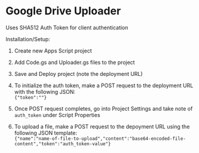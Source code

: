 # Google Drive Uploader  
  
Uses SHA512 Auth Token for client authentication  
  
Installation/Setup:  
  
1) Create new Apps Script project
  
2) Add Code.gs and Uploader.gs files to the project  
  
3) Save and Deploy project (note the deployment URL)  
  
4) To initialize the auth token, make a POST request to the deployment URL with the following JSON:  
  ```{"token":""}```
  
5) Once POST request completes, go into Project Settings and take note of  ```auth_token``` under Script Properties  
  
6) To upload a file, make a POST request to the depoyment URL using the following JSON template:  
  ```{"name":"name-of-file-to-upload","content":"base64-encoded-file-content","token":"auth_token-value"}```
